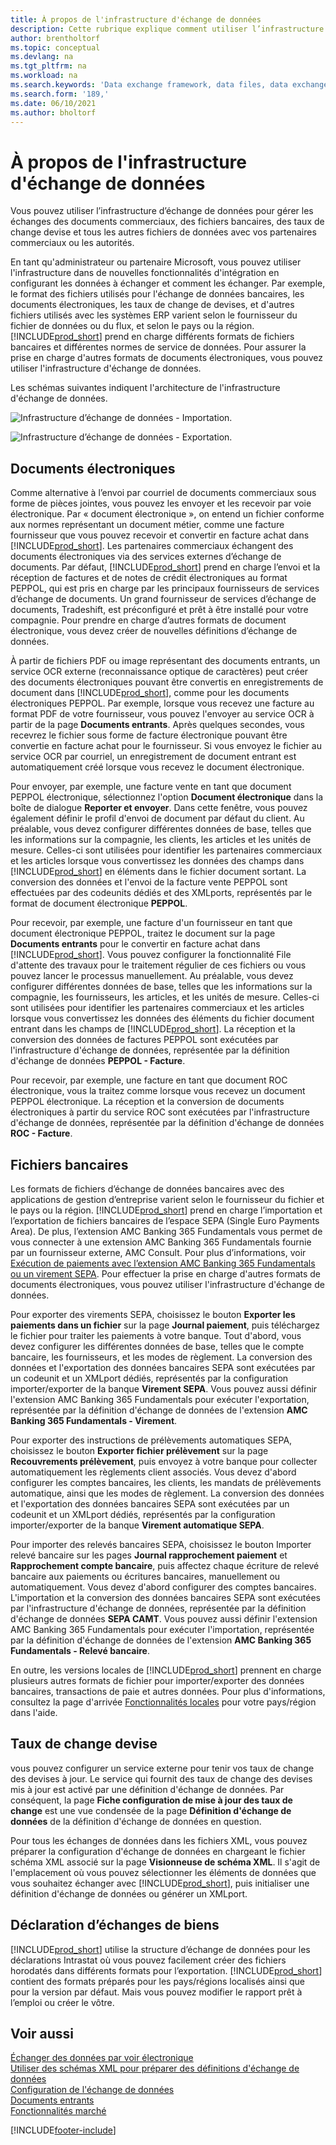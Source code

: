 ```yaml
---
title: À propos de l'infrastructure d'échange de données
description: Cette rubrique explique comment utiliser l’infrastructure d’échange de données pour gérer l’échange de données dans des documents commerciaux tels que des factures avec vos partenaires commerciaux.
author: brentholtorf
ms.topic: conceptual
ms.devlang: na
ms.tgt_pltfrm: na
ms.workload: na
ms.search.keywords: 'Data exchange framework, data files, data exchange, electronic document, invoice, Business Central, business document, standard-compliant file, OCR'
ms.search.form: '189,'
ms.date: 06/10/2021
ms.author: bholtorf
---
```

# À propos de l'infrastructure d'échange de données

Vous pouvez utiliser l’infrastructure d’échange de données pour gérer les échanges des documents commerciaux, des fichiers bancaires, des taux de change devise et tous les autres fichiers de données avec vos partenaires commerciaux ou les autorités.

En tant qu'administrateur ou partenaire Microsoft, vous pouvez utiliser l'infrastructure dans de nouvelles fonctionnalités d'intégration en configurant les données à échanger et comment les échanger. Par exemple, le format des fichiers utilisés pour l'échange de données bancaires, les documents électroniques, les taux de change de devises, et d'autres fichiers utilisés avec les systèmes ERP varient selon le fournisseur du fichier de données ou du flux, et selon le pays ou la région. [!INCLUDE[prod_short](includes/prod_short.md)] prend en charge différents formats de fichiers bancaires et différentes normes de service de données. Pour assurer la prise en charge d'autres formats de documents électroniques, vous pouvez utiliser l'infrastructure d'échange de données.

 Les schémas suivantes indiquent l'architecture de l'infrastructure d'échange de données.  

 ![Infrastructure d’échange de données &#45; Importation.](media/across-data-exchange/dataexchangeframework_import.png)  

 ![Infrastructure d’échange de données &#45; Exportation.](media/across-data-exchange/dataexchangeframework_export.png)  

## Documents électroniques

Comme alternative à l’envoi par courriel de documents commerciaux sous forme de pièces jointes, vous pouvez les envoyer et les recevoir par voie électronique. Par « document électronique », on entend un fichier conforme aux normes représentant un document métier, comme une facture fournisseur que vous pouvez recevoir et convertir en facture achat dans [!INCLUDE[prod_short](includes/prod_short.md)]. Les partenaires commerciaux échangent des documents électroniques via des services externes d’échange de documents. Par défaut, [!INCLUDE[prod_short](includes/prod_short.md)] prend en charge l’envoi et la réception de factures et de notes de crédit électroniques au format PEPPOL, qui est pris en charge par les principaux fournisseurs de services d’échange de documents. Un grand fournisseur de services d’échange de documents, Tradeshift, est préconfiguré et prêt à être installé pour votre compagnie. Pour prendre en charge d’autres formats de document électronique, vous devez créer de nouvelles définitions d’échange de données.  

À partir de fichiers PDF ou image représentant des documents entrants, un service OCR externe (reconnaissance optique de caractères) peut créer des documents électroniques pouvant être convertis en enregistrements de document dans [!INCLUDE[prod_short](includes/prod_short.md)], comme pour les documents électroniques PEPPOL. Par exemple, lorsque vous recevez une facture au format PDF de votre fournisseur, vous pouvez l'envoyer au service OCR à partir de la page **Documents entrants**. Après quelques secondes, vous recevrez le fichier sous forme de facture électronique pouvant être convertie en facture achat pour le fournisseur. Si vous envoyez le fichier au service OCR par courriel, un enregistrement de document entrant est automatiquement créé lorsque vous recevez le document électronique.  

Pour envoyer, par exemple, une facture vente en tant que document PEPPOL électronique, sélectionnez l'option **Document électronique** dans la boîte de dialogue **Reporter et envoyer**. Dans cette fenêtre, vous pouvez également définir le profil d'envoi de document par défaut du client. Au préalable, vous devez configurer différentes données de base, telles que les informations sur la compagnie, les clients, les articles et les unités de mesure. Celles-ci sont utilisées pour identifier les partenaires commerciaux et les articles lorsque vous convertissez les données des champs dans [!INCLUDE[prod_short](includes/prod_short.md)] en éléments dans le fichier document sortant. La conversion des données et l'envoi de la facture vente PEPPOL sont effectuées par des codeunits dédiés et des XMLports, représentés par le format de document électronique **PEPPOL**.  

Pour recevoir, par exemple, une facture d'un fournisseur en tant que document électronique PEPPOL, traitez le document sur la page **Documents entrants** pour le convertir en facture achat dans [!INCLUDE[prod_short](includes/prod_short.md)]. Vous pouvez configurer la fonctionnalité File d'attente des travaux pour le traitement régulier de ces fichiers ou vous pouvez lancer le processus manuellement. Au préalable, vous devez configurer différentes données de base, telles que les informations sur la compagnie, les fournisseurs, les articles, et les unités de mesure. Celles-ci sont utilisées pour identifier les partenaires commerciaux et les articles lorsque vous convertissez les données des éléments du fichier document entrant dans les champs de [!INCLUDE[prod_short](includes/prod_short.md)]. La réception et la conversion des données de factures PEPPOL sont exécutées par l'infrastructure d'échange de données, représentée par la définition d'échange de données **PEPPOL - Facture**.  

  Pour recevoir, par exemple, une facture en tant que document ROC électronique, vous la traitez comme lorsque vous recevez un document PEPPOL électronique. La réception et la conversion de documents électroniques à partir du service ROC sont exécutées par l'infrastructure d'échange de données, représentée par la définition d'échange de données **ROC - Facture**.  

## Fichiers bancaires

Les formats de fichiers d’échange de données bancaires avec des applications de gestion d’entreprise varient selon le fournisseur du fichier et le pays ou la région. [!INCLUDE[prod_short](includes/prod_short.md)] prend en charge l’importation et l’exportation de fichiers bancaires de l’espace SEPA (Single Euro Payments Area). De plus, l’extension AMC Banking 365 Fundamentals vous permet de vous connecter à une extension AMC Banking 365 Fundamentals fournie par un fournisseur externe, AMC Consult. Pour plus d’informations, voir [Exécution de paiements avec l’extension AMC Banking 365 Fundamentals ou un virement SEPA](finance-make-payments-with-bank-data-conversion-service-or-sepa-credit-transfer.md). Pour effectuer la prise en charge d'autres formats de documents électroniques, vous pouvez utiliser l'infrastructure d'échange de données.  

Pour exporter des virements SEPA, choisissez le bouton **Exporter les paiements dans un fichier** sur la page **Journal paiement**, puis téléchargez le fichier pour traiter les paiements à votre banque. Tout d'abord, vous devez configurer les différentes données de base, telles que le compte bancaire, les fournisseurs, et les modes de règlement. La conversion des données et l'exportation des données bancaires SEPA sont exécutées par un codeunit et un XMLport dédiés, représentés par la configuration importer/exporter de la banque **Virement SEPA**. Vous pouvez aussi définir l'extension AMC Banking 365 Fundamentals pour exécuter l'exportation, représentée par la définition d'échange de données de l'extension **AMC Banking 365 Fundamentals - Virement**.  

 Pour exporter des instructions de prélèvements automatiques SEPA, choisissez le bouton **Exporter fichier prélèvement** sur la page **Recouvrements prélèvement**, puis envoyez à votre banque pour collecter automatiquement les règlements client associés. Vous devez d'abord configurer les comptes bancaires, les clients, les mandats de prélèvements automatique, ainsi que les modes de règlement. La conversion des données et l'exportation des données bancaires SEPA sont exécutées par un codeunit et un XMLport dédiés, représentés par la configuration importer/exporter de la banque **Virement automatique SEPA**.  

 Pour importer des relevés bancaires SEPA, choisissez le bouton Importer relevé bancaire sur les pages **Journal rapprochement paiement** et **Rapprochement compte bancaire**, puis affectez chaque écriture de relevé bancaire aux paiements ou écritures bancaires, manuellement ou automatiquement. Vous devez d'abord configurer des comptes bancaires. L'importation et la conversion des données bancaires SEPA sont exécutées par l'infrastructure d'échange de données, représentée par la définition d'échange de données **SEPA CAMT**. Vous pouvez aussi définir l'extension AMC Banking 365 Fundamentals pour exécuter l'importation, représentée par la définition d'échange de données de l'extension **AMC Banking 365 Fundamentals - Relevé bancaire**.  

 En outre, les versions locales de [!INCLUDE[prod_short](includes/prod_short.md)] prennent en charge plusieurs autres formats de fichier pour importer/exporter des données bancaires, transactions de paie et autres données. Pour plus d'informations, consultez la page d'arrivée [Fonctionnalités locales](about-localization.md) pour votre pays/région dans l'aide.  

## Taux de change devise

vous pouvez configurer un service externe pour tenir vos taux de change des devises à jour. Le service qui fournit des taux de change des devises mis à jour est activé par une définition d'échange de données. Par conséquent, la page **Fiche configuration de mise à jour des taux de change** est une vue condensée de la page **Définition d'échange de données** de la définition d'échange de données en question.  

Pour tous les échanges de données dans les fichiers XML, vous pouvez préparer la configuration d'échange de données en chargeant le fichier schéma XML associé sur la page **Visionneuse de schéma XML**. Il s'agit de l'emplacement où vous pouvez sélectionner les éléments de données que vous souhaitez échanger avec [!INCLUDE[prod_short](includes/prod_short.md)], puis initialiser une définition d'échange de données ou générer un XMLport.

## Déclaration d’échanges de biens

[!INCLUDE[prod_short](includes/prod_short.md)] utilise la structure d’échange de données pour les déclarations Intrastat où vous pouvez facilement créer des fichiers horodatés dans différents formats pour l’exportation. [!INCLUDE[prod_short](includes/prod_short.md)] contient des formats préparés pour les pays/régions localisés ainsi que pour la version par défaut. Mais vous pouvez modifier le rapport prêt à l’emploi ou créer le vôtre.

## Voir aussi

[Échanger des données par voir électronique](across-data-exchange.md)  
[Utiliser des schémas XML pour préparer des définitions d'échange de données](across-how-to-use-xml-schemas-to-prepare-data-exchange-definitions.md)  
[Configuration de l'échange de données](across-set-up-data-exchange.md)  
[Documents entrants](across-income-documents.md)  
[Fonctionnalités marché](ui-across-business-areas.md)  


[!INCLUDE[footer-include](includes/footer-banner.md)]
